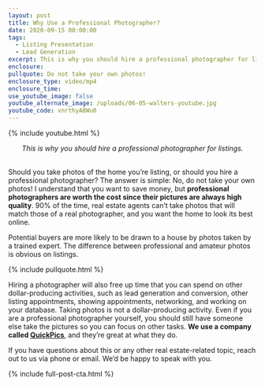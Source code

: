 ```yaml
---
layout: post
title: Why Use a Professional Photographer?
date: 2020-09-15 00:00:00
tags:
  - Listing Presentation
  - Lead Generation
excerpt: This is why you should hire a professional photographer for listings.
enclosure:
pullquote: Do not take your own photos!
enclosure_type: video/mp4
enclosure_time:
use_youtube_image: false
youtube_alternate_image: /uploads/06-05-walters-youtube.jpg
youtube_code: vnrthyA8Wu0
---
```


{% include youtube.html %}

<center><em>This is why you should hire a professional photographer for listings.</em></center>

<br>Should you take photos of the home you’re listing, or should you hire a professional photographer? The answer is simple: No, do not take your own photos\! I understand that you want to save money, but **professional photographers are worth the cost since their pictures are always high quality**. 90% of the time, real estate agents can’t take photos that will match those of a real photographer, and you want the home to look its best online.

Potential buyers are more likely to be drawn to a house by photos taken by a trained expert. The difference between professional and amateur photos is obvious on listings.

{% include pullquote.html %}

Hiring a photographer will also free up time that you can spend on other dollar-producing activities, such as lead generation and conversion, other listing appointments, showing appointments, networking, and working on your database. Taking photos is not a dollar-producing activity. Even if you are a professional photographer yourself, you should still have someone else take the pictures so you can focus on other tasks. **We use a company called <u><a target="_blank" rel="noopener" href="https://www.quickpics.net/">QuickPics</a></u>**, and they’re great at what they do.

If you have questions about this or any other real estate-related topic, reach out to us via phone or email. We’d be happy to speak with you.

{% include full-post-cta.html %}